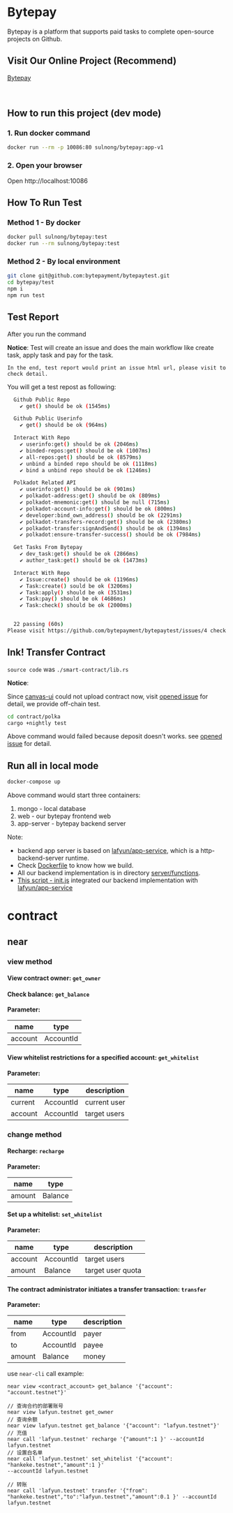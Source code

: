 # Bytepay

Bytepay is a platform that supports paid tasks to complete open-source projects on Github.
<br/>

## Visit Our Online Project (Recommend)

[Bytepay](https://bytepay.online)

<br/>

## How to run this project (dev mode)

### 1. Run docker command

```bash
docker run --rm -p 10086:80 sulnong/bytepay:app-v1
```

### 2. Open your browser

Open http://localhost:10086
<br/>

## How To Run Test

### Method 1 - By docker

```bash
docker pull sulnong/bytepay:test
docker run --rm sulnong/bytepay:test
```

### Method 2 - By local environment

```bash
git clone git@github.com:bytepayment/bytepaytest.git
cd bytepay/test
npm i
npm run test
```

## Test Report

After you run the command

**Notice**: Test will create an issue and does the main workflow like create task, apply task and pay for the task.

`In the end, test report would print an issue html url, please visit to check detail.`

You will get a test repost as following:

```bash
  Github Public Repo
    ✔ get() should be ok (1545ms)

  Github Public Userinfo
    ✔ get() should be ok (964ms)

  Interact With Repo
    ✔ userinfo:get() should be ok (2046ms)
    ✔ binded-repos:get() should be ok (1007ms)
    ✔ all-repos:get() should be ok (8579ms)
    ✔ unbind a binded repo should be ok (1118ms)
    ✔ bind a unbind repo should be ok (1246ms)

  Polkadot Related API
    ✔ userinfo:get() should be ok (901ms)
    ✔ polkadot-address:get() should be ok (809ms)
    ✔ polkadot-mnemonic:get() should be null (715ms)
    ✔ polkadot-account-info:get() should be ok (800ms)
    ✔ developer:bind_own_address() should be ok (2291ms)
    ✔ polkadot-transfers-record:get() should be ok (2380ms)
    ✔ polkadot-transfer:signAndSend() should be ok (1394ms)
    ✔ polkadot:ensure-transfer-success() should be ok (7984ms)

  Get Tasks From Bytepay
    ✔ dev_task:get() should be ok (2866ms)
    ✔ author_task:get() should be ok (1473ms)

  Interact With Repo
    ✔ Issue:create() should be ok (1196ms)
    ✔ Task:create() sould be ok (3206ms)
    ✔ Task:apply() should be ok (3531ms)
    ✔ Task:pay() should be ok (4686ms)
    ✔ Task:check() should be ok (2000ms)


  22 passing (60s)
Please visit https://github.com/bytepayment/bytepaytest/issues/4 check this full workflow...
```

## Ink! Transfer Contract

`source code` was `./smart-contract/lib.rs`

**Notice**:

Since [canvas-ui](https://paritytech.github.io/canvas-ui/#/instantiate) could not upload contract now,
visit [opened issue](https://github.com/substrate-developer-hub/substrate-docs/issues/789) for detail,
we provide off-chain test.

```bash
cd contract/polka
cargo +nightly test
```

Above command would failed because deposit doesn't works. see [opened issue](https://github.com/paritytech/ink/issues/1117) for detail.

## Run all in local mode

```bash
docker-compose up
```

Above command would start three containers:

1. mongo - local database
2. web - our bytepay frontend web
3. app-server - bytepay backend server

Note:

- backend app server is based on [lafyun/app-service](https://registry.hub.docker.com/r/lafyun/app-service), which is a http-backend-server runtime.
- Check [Dockerfile](https://github.com/bytepayment/bytepay/blob/main/server/Dockerfile) to know how we build.
- All our backend implementation is in directory [server/functions](https://github.com/bytepayment/bytepay/tree/main/server/functions).
- [This script - init.js](https://github.com/bytepayment/bytepay/blob/main/server/init.js) integrated our backend implementation
  with [lafyun/app-service](https://registry.hub.docker.com/r/lafyun/app-service)

# contract

## near

### view method

#### View contract owner: `get_owner`

#### Check balance: `get_balance`

**Parameter:**

| name    | type      |
|---------|-----------|
| account | AccountId |

#### View whitelist restrictions for a specified account: `get_whitelist`

**Parameter:**

| name    | type      | description  |
|---------|-----------|--------------|
| current | AccountId | current user |
| account | AccountId | target users |

### change method

#### Recharge: `recharge`

**Parameter:**

| name   | type    | 
|--------|---------|
| amount | Balance |

#### Set up a whitelist: `set_whitelist`

**Parameter:**

| name    | type      | description       |
|---------|-----------|-------------------|
| account | AccountId | target users      |
| amount  | Balance   | target user quota |

#### The contract administrator initiates a transfer transaction: `transfer`

**Parameter:**

| name   | type      | description |
|--------|-----------|-------------|
| from   | AccountId | payer       |
| to     | AccountId | payee       |
| amount | Balance   | money       |

use `near-cli` call example:

```shell
near view <contract_account> get_balance '{"account": "account.testnet"}'

// 查询合约的部署账号
near view lafyun.testnet get_owner
// 查询余额
near view lafyun.testnet get_balance '{"account": "lafyun.testnet"}'
// 充值
near call 'lafyun.testnet' recharge '{"amount":1 }' --accountId lafyun.testnet 
// 设置白名单
near call 'lafyun.testnet' set_whitelist '{"account": "hankeke.testnet","amount":1 }' 
--accountId lafyun.testnet  

// 转账
near call 'lafyun.testnet' transfer '{"from": "hankeke.testnet","to":"lafyun.testnet","amount":0.1 }' --accountId lafyun.testnet  

```
